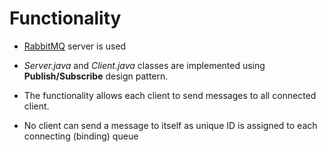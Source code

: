 # Functionality
* [RabbitMQ](https://www.rabbitmq.com/) server is used

* *Server.java* and *Client.java* classes are implemented using **Publish/Subscribe** design pattern.

* The functionality allows each client to send messages to all connected client.

* No client can send a message to itself as unique ID is assigned to each connecting (binding) queue
